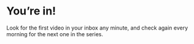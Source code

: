 <!--$-->

<!--/$-->

# You’re in!

Look for the first video in your inbox any minute, and check again every morning for the next one in the series.

<!--$-->

<!--/$-->
